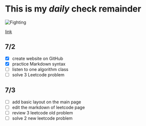 # This is my *daily* check remainder

![Fighting](https://img-blog.csdnimg.cn/20190910095229588.jpg?x-oss-process=image/resize,m_fixed,h_224,w_224)

[link](DailyCheck.md)

## 7/2
- [x] create website on GitHub
- [x] practice Markdown syntax
- [ ] listen to one algorithm class
- [ ] solve 3 Leetcode problem

## 7/3
- [ ] add basic layout on the main page
- [ ] edit the markdown of leetcode page
- [ ] review 3 leetcode old problem
- [ ] solve 2 new leetcode problem
